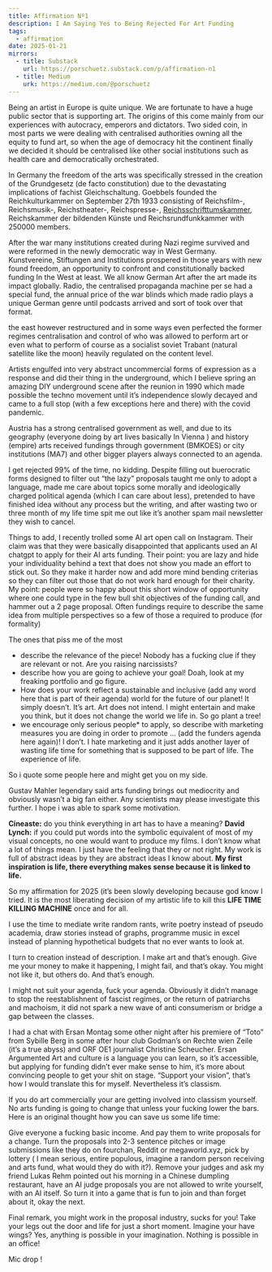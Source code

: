 ```yaml
---
title: Affirmation Nº1 
description: I Am Saying Yes to Being Rejected For Art Funding
tags:
  - affirmation
date: 2025-01-21
mirrors:
  - title: Substack
    url: https://porschuetz.substack.com/p/affirmation-n1
  - title: Medium
    urk: https://medium.com/@porschuetz
---
```

 

Being an artist in Europe is quite unique. We are fortunate to have a huge public sector that is supporting art. The origins of this come mainly from our experiences with autocracy, emperors and dictators. Two sided coin, in most parts we were dealing with centralised authorities owning all the equity to fund art, so when the age of democracy hit the continent finally we decided it should be centralised like other social institutions such as health care and democratically orchestrated.

In Germany the freedom of the arts was specifically stressed in the creation of the Grundgesetz (de facto constitution) due to the devastating implications of fachist  Gleichschaltung. Goebbels founded the Reichkulturkammer on September 27th 1933 consisting of Reichsfilm-, Reichsmusik-, Reichstheater-, Reichspresse-, [Reichsschrifttumskammer](https://www.dhm.de/lemo/kapitel/ns-regime/kunst/schrifttumskammer), Reichskammer der bildenden Künste und Reichsrundfunkkammer with 250000 members. 

After the war many institutions created during Nazi regime survived and were reformed in the newly democratic way in West Germany. Kunstvereine, Stiftungen and Institutions prospered in those years with new found freedom, an opportunity to confront and constitutionally backed funding In the West at least. We all know German Art after the art made its impact globally. Radio, the centralised propaganda machine per se had a special fund, the annual price of the war blinds which made radio plays a unique German genre until podcasts arrived and sort of took over that format. 

the east however restructured and in some ways even perfected the former regimes centralisation and control of who was allowed to perform art or even what to perform of course as a socialist soviet Trabant (natural satellite like the moon) heavily regulated on the content level. 

Artists engulfed into very abstract uncommercial forms of expression as a response and did their thing in the underground, which I believe spring an amazing DIY underground scene after the reunion in 1990 which made possible the techno movement until it’s independence slowly decayed and came to a full stop (with a few exceptions here and there) with the covid pandemic. 

Austria has a strong centralised government as well, and due to its geography (everyone doing by art lives basically In Vienna ) and history (empire) arts received fundings through government (BMKOES) or city institutions (MA7) and other bigger players always connected to an agenda. 

I get rejected 99% of the time, no kidding. Despite filling out buerocratic forms designed to filter out “the lazy” proposals taught me only to adopt a language, made me care about topics some morally and ideologically charged political agenda (which I can care about less), pretended to have finished idea without any process but the writing, and after wasting two or three month of my life time spit me out like it’s another spam mail newsletter they wish to cancel.

Things to add, I recently trolled some AI art open call on Instagram. Their claim was that they were basically disappointed that applicants used an AI chatgpt to apply for their AI arts funding. Their point: you are lazy and hide your individuality behind a text that does not show you made an effort to stick out. So they make it harder now and add more mind bending criterias so they can filter out those that do not work hard enough for their charity. My point: people were so happy about this short window of opportunity where one could type in the few bull shit objectives of the funding call, and hammer out a 2 page proposal. Often fundings require to describe the same idea from multiple perspectives so a few of those a required to produce (for formality)

The ones that piss me of the most
* describe the relevance of the piece! Nobody has a fucking clue if they are relevant or not. Are you raising narcissists?
* describe how you are going to achieve your goal! Doah, look at my freaking portfolio and go figure.
* How does your work reflect a sustainable and inclusive (add any word here that is part of their agenda) world for the future of our planet! It simply doesn’t. It’s art. Art does not intend. I might entertain and make you think, but it does not change the world we life in. So go plant a tree!
* we encourage only serious people* to apply, so describe with marketing measures you are doing in order to promote … (add the funders agenda here again)! I don’t. I hate marketing and it just adds another layer of wasting life time for something that is supposed to be part of life. The experience of life. 

So i quote some people here and might get you on my side. 

Gustav Mahler legendary said arts funding brings out mediocrity and obviously wasn’t a big fan either. Any scientists may please investigate this further. I hope i was able to spark some motivation. 

**Cineaste:** do you think everything in art has to have a meaning? 
**David Lynch:** if you could put words into the symbolic equivalent of most of my visual concepts, no one would want to produce my films. I don’t know what a lot of things mean. I just have the feeling that they or not right. My work is full of abstract ideas by they are abstract ideas I know about. **My first inspiration is life, there everything makes sense because it is linked to life.**

So my affirmation for 2025 (it’s been slowly developing because god know I tried.
It is the most liberating decision of my artistic life to kill this **LIFE TIME KILLING MACHINE** once and for all. 

I use the time to mediate write random rants, write poetry instead of pseudo academia, draw stories instead of graphs, programme music in excel instead of planning hypothetical budgets that no ever wants to look at. 

I turn to creation instead of description. I make art and that’s enough. Give me your money to make it happening, I might fail, and that’s okay. You might not like it, but others do. And that’s enough. 

I might not suit your agenda, fuck your agenda. Obviously it didn’t manage to stop the reestablishnent of fascist regimes, or the return of patriarchs and machoism, it did not spark a new wave of anti consumerism or bridge a gap between the classes. 

I had a chat with Ersan Montag some other night after his premiere of “Toto” from Sybille Berg in some after hour club Godman’s on Rechte wien Zeile (it’s a true abyss) and ORF OE1 journalist Christine Scheucher. Ersan Argumented Art and culture is a language you can learn, so it’s accessible, but applying for funding didn’t ever make sense to him, it’s more about convincing people to get your shit on stage. “Support your vision”, that’s how I would translate this for myself. Nevertheless it’s classism. 

If you do art commercially your are getting involved into classism yourself. No arts funding is going to change that unless your fucking lower the bars. Here is an original thought how you can save us some life time:

Give everyone a fucking basic income. And pay them to write proposals for a change. Turn the proposals into 2-3 sentence pitches or image submissions like they do on fourchan, Reddit or megaworld.xyz, pick by lottery ( I mean serious, entire populous, imagine a random person receiving and arts fund, what would they do with it?). Remove your judges and ask my friend Lukas Rehm pointed out his morning in a Chinese dumpling restaurant, have an AI judge proposals you are not allowed to write yourself, with an AI itself. So turn it into a game that is fun to join and than forget about it, okay the next. 

Final remark, you might work in the proposal industry, sucks for you! Take your legs out the door and life for just a short moment. Imagine your have wings? Yes, anything is possible in your imagination. Nothing is possible in an office!

Mic drop !